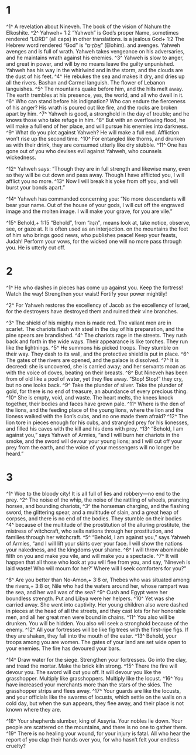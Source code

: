 # 1 
^1^ A revelation about Nineveh. The book of the vision of Nahum the Elkoshite. ^2^ Yahweh+ 1:2 “Yahweh” is God’s proper Name, sometimes rendered “LORD” (all caps) in other translations. is a jealous God+ 1:2 The Hebrew word rendered “God” is “אֱלֹהִ֑ים” (Elohim). and avenges. Yahweh avenges and is full of wrath. Yahweh takes vengeance on his adversaries, and he maintains wrath against his enemies. ^3^ Yahweh is slow to anger, and great in power, and will by no means leave the guilty unpunished. Yahweh has his way in the whirlwind and in the storm, and the clouds are the dust of his feet. ^4^ He rebukes the sea and makes it dry, and dries up all the rivers. Bashan and Carmel languish. The flower of Lebanon languishes. ^5^ The mountains quake before him, and the hills melt away. The earth trembles at his presence, yes, the world, and all who dwell in it. ^6^ Who can stand before his indignation? Who can endure the fierceness of his anger? His wrath is poured out like fire, and the rocks are broken apart by him. ^7^ Yahweh is good, a stronghold in the day of trouble; and he knows those who take refuge in him. ^8^ But with an overflowing flood, he will make a full end of her place, and will pursue his enemies into darkness. ^9^ What do you plot against Yahweh? He will make a full end. Affliction won’t rise up the second time. ^10^ For entangled like thorns, and drunken as with their drink, they are consumed utterly like dry stubble. ^11^ One has gone out of you who devises evil against Yahweh, who counsels wickedness. 

^12^ Yahweh says: “Though they are in full strength and likewise many, even so they will be cut down and pass away. Though I have afflicted you, I will afflict you no more. ^13^ Now I will break his yoke from off you, and will burst your bonds apart.” 

^14^ Yahweh has commanded concerning you: “No more descendants will bear your name. Out of the house of your gods, I will cut off the engraved image and the molten image. I will make your grave, for you are vile.” 

^15^ Behold,+ 1:15 “Behold”, from “הִנֵּה”, means look at, take notice, observe, see, or gaze at. It is often used as an interjection. on the mountains the feet of him who brings good news, who publishes peace! Keep your feasts, Judah! Perform your vows, for the wicked one will no more pass through you. He is utterly cut off. 

# 2 
^1^ He who dashes in pieces has come up against you. Keep the fortress! Watch the way! Strengthen your waist! Fortify your power mightily! 

^2^ For Yahweh restores the excellency of Jacob as the excellency of Israel, for the destroyers have destroyed them and ruined their vine branches. 

^3^ The shield of his mighty men is made red. The valiant men are in scarlet. The chariots flash with steel in the day of his preparation, and the pine spears are brandished. ^4^ The chariots rage in the streets. They rush back and forth in the wide ways. Their appearance is like torches. They run like the lightnings. ^5^ He summons his picked troops. They stumble on their way. They dash to its wall, and the protective shield is put in place. ^6^ The gates of the rivers are opened, and the palace is dissolved. ^7^ It is decreed: she is uncovered, she is carried away; and her servants moan as with the voice of doves, beating on their breasts. ^8^ But Nineveh has been from of old like a pool of water, yet they flee away. “Stop! Stop!” they cry, but no one looks back. ^9^ Take the plunder of silver. Take the plunder of gold, for there is no end of treasure, an abundance of every precious thing. ^10^ She is empty, void, and waste. The heart melts, the knees knock together, their bodies and faces have grown pale. ^11^ Where is the den of the lions, and the feeding place of the young lions, where the lion and the lioness walked with the lion’s cubs, and no one made them afraid? ^12^ The lion tore in pieces enough for his cubs, and strangled prey for his lionesses, and filled his caves with the kill and his dens with prey. ^13^ “Behold, I am against you,” says Yahweh of Armies, “and I will burn her chariots in the smoke, and the sword will devour your young lions; and I will cut off your prey from the earth, and the voice of your messengers will no longer be heard.” 

# 3 
^1^ Woe to the bloody city! It is all full of lies and robbery—no end to the prey. ^2^ The noise of the whip, the noise of the rattling of wheels, prancing horses, and bounding chariots, ^3^ the horseman charging, and the flashing sword, the glittering spear, and a multitude of slain, and a great heap of corpses, and there is no end of the bodies. They stumble on their bodies ^4^ because of the multitude of the prostitution of the alluring prostitute, the mistress of witchcraft, who sells nations through her prostitution, and families through her witchcraft. ^5^ “Behold, I am against you,” says Yahweh of Armies, “and I will lift your skirts over your face. I will show the nations your nakedness, and the kingdoms your shame. ^6^ I will throw abominable filth on you and make you vile, and will make you a spectacle. ^7^ It will happen that all those who look at you will flee from you, and say, ‘Nineveh is laid waste! Who will mourn for her?’ Where will I seek comforters for you?” 

^8^ Are you better than No-Amon,+ 3:8 or, Thebes who was situated among the rivers,+ 3:8 or, Nile who had the waters around her, whose rampart was the sea, and her wall was of the sea? ^9^ Cush and Egypt were her boundless strength. Put and Libya were her helpers. ^10^ Yet was she carried away. She went into captivity. Her young children also were dashed in pieces at the head of all the streets, and they cast lots for her honorable men, and all her great men were bound in chains. ^11^ You also will be drunken. You will be hidden. You also will seek a stronghold because of the enemy. ^12^ All your fortresses will be like fig trees with the first-ripe figs. If they are shaken, they fall into the mouth of the eater. ^13^ Behold, your troops among you are women. The gates of your land are set wide open to your enemies. The fire has devoured your bars. 

^14^ Draw water for the siege. Strengthen your fortresses. Go into the clay, and tread the mortar. Make the brick kiln strong. ^15^ There the fire will devour you. The sword will cut you off. It will devour you like the grasshopper. Multiply like grasshoppers. Multiply like the locust. ^16^ You have increased your merchants more than the stars of the skies. The grasshopper strips and flees away. ^17^ Your guards are like the locusts, and your officials like the swarms of locusts, which settle on the walls on a cold day, but when the sun appears, they flee away, and their place is not known where they are. 

^18^ Your shepherds slumber, king of Assyria. Your nobles lie down. Your people are scattered on the mountains, and there is no one to gather them. ^19^ There is no healing your wound, for your injury is fatal. All who hear the report of you clap their hands over you, for who hasn’t felt your endless cruelty? 